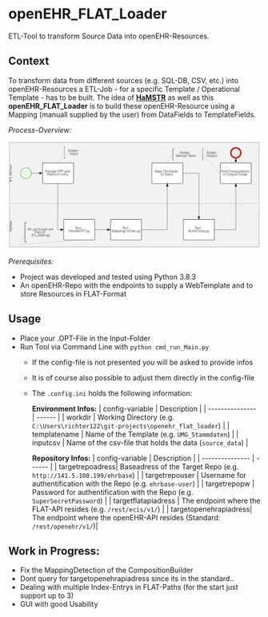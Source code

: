 # openEHR_FLAT_Loader

ETL-Tool to transform Source Data into openEHR-Resources.  

## Context
To transform data from different sources (e.g. SQL-DB, CSV, etc.) into openEHR-Resources a ETL-Job - for a specific Template / Operational Template - has to be built.
The idea of [**HaMSTR**](https://gitlab.plri.de/tute/HAMSTRETLBuilder/-/tree/a58c9f479ab9d5f6ebad10906963949a806ad7c4) as well as this **openEHR_FLAT_Loader** is to build these openEHR-Resource using a Mapping (manuall supplied by the user) from DataFields to TemplateFields.

_Process-Overview:_

![BPMN-Process-Overview](/Dokumentation/Process_Overview_Screenshot.jpg)

_Prerequisites:_
- Project was developed and tested using Python 3.8.3
- An openEHR-Repo with the endpoints to supply a WebTemplate and to store Resources in FLAT-Format

## Usage
- Place your .OPT-File in the Input-Folder
- Run Tool via Command Line with `python cmd_run_Main.py`
    - If the config-file is not presented you will be asked to provide infos
    - It is of course also possible to adjust them directly in the config-file
    - The `.config.ini` holds the following information:

        **Environment Infos:**
        | config-variable | Description |
        | --------------- | ------ |
        | workdir         | Working Directory (e.g. `C:\Users\richter122\git-projects\openehr_flat_loader`) |
        | templatename    | Name of the Template (e.g. `UMG_Stammdaten`) |
        | inputcsv        | Name of the csv-file that holds the data (`source_data`) |
        
        **Repository Infos:**
        | config-variable | Description |
        | --------------- | ------ |
        | targetrepoadress| Baseadress of the Target Repo (e.g. `http://141.5.100.199/ehrbase`) |
        | targetrepouser  | Username for authentification with the Repo (e.g. `ehrbase-user`) |
        | targetrepopw    | Password for authentification with the Repo (e.g. `SuperSecretPassword`) |
        | targetflatapiadress | The endpoint where the FLAT-API resides (e.g. `/rest/ecis/v1/`) |
        | targetopenehrapiadress| The endpoint where the openEHR-API resides (Standard: `/rest/openehr/v1/`)|

## Work in Progress:
- Fix the MappingDetection of the CompositionBuilder
- Dont query for targetopenehrapiadress since its in the standard..
- Dealing with multiple Index-Entrys in FLAT-Paths (for the start just support up to 3)
- GUI with good Usability
